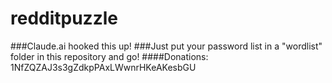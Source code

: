 # redditpuzzle
###Claude.ai hooked this up!
###Just put your password list in a "wordlist" folder in this repository and go!
####Donations: 1NfZQZAJ3s3gZdkpPAxLWwnrHKeAKesbGU
